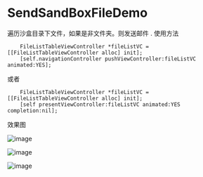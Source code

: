 # SendSandBoxFileDemo
遍历沙盒目录下文件，如果是非文件夹。则发送邮件  . 
使用方法 
```objc
    FileListTableViewController *fileListVC = [[FileListTableViewController alloc] init];
    [self.navigationController pushViewController:fileListVC animated:YES];
```
或者
```objc
    FileListTableViewController *fileListVC = [[FileListTableViewController alloc] init];
    [self presentViewController:fileListVC animated:YES completion:nil];
```

效果图

![image](https://github.com/lihongli528628/SendSandBoxFileDemo/blob/master/SnapImage/SandBoxList.png)

![image](https://github.com/lihongli528628/SendSandBoxFileDemo/blob/master/SnapImage/SendMail.png)

![image](https://github.com/lihongli528628/SendSandBoxFileDemo/blob/master/SnapImage/TestFile.png)
